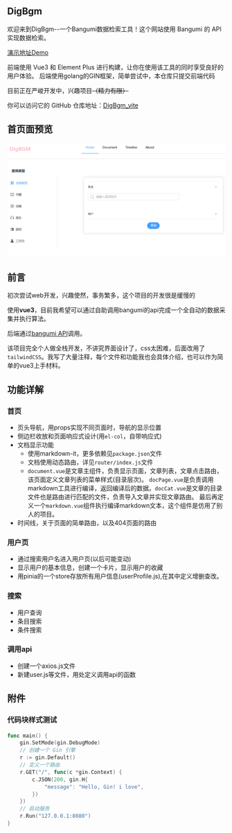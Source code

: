 ## DigBgm

<p> 欢迎来到DigBgm--一个Bangumi数据检索工具！这个网站使用 Bangumi 的 API 实现数据检索。</p>

<a href="http://digbgm.masterkagami.com/" rel="nofollow">演示地址Demo</a>

<p> 前端使用 Vue3 和 Element Plus 进行构建，让你在使用该工具的同时享受良好的用户体验。
    后端使用golang的GIN框架，简单尝试中，本仓库只提交前端代码 </p>

<p> 目前正在严峻开发中，兴趣项目<s>（精力有限）</s> </p>

<p> 你可以访问它的 GitHub 仓库地址：<a href="https://github.com/viogami/DigBGM_vite" target="_blank">DigBgm_vite</a> </p>

## 首页面预览

![preview](https://github.com/viogami/DigBGM_vite/raw/main/public/preview.png)

## 前言
初次尝试web开发，兴趣使然，事务繁多，这个项目的开发很是缓慢的

使用**vue3**，目前我希望可以通过自助调用bangumi的api完成一个全自动的数据采集并执行算法。

后端通过[bangumi API][1]调用。

该项目完全个人做全栈开发，不讲究界面设计了，css太困难，后面改用了`tailwindCSS`。我写了大量注释，每个文件和功能我也会具体介绍，也可以作为简单的vue3上手材料。

## 功能详解
### 首页
- 页头导航，用props实现不同页面时，导航的显示位置
- 侧边栏收放和页面响应式设计(用`el-col`，自带响应式)
- 文档显示功能
  - 使用markdown-it，更多依赖见`package.json`文件
  - 文档使用动态路由，详见`router/index.js`文件
  - `document.vue`是文章主组件，负责显示页面，文章列表，文章点击路由，该页面定义文章列表的菜单样式(目录层次)。
 `docPage.vue`是负责调用markdown工具进行编译，返回编译后的数据。`docCat.vue`是文章的目录文件也是路由进行匹配的文件，负责导入文章并实现文章路由。
  最后再定义一个`markdown.vue`组件执行编译markdown文本，这个组件是仿用了别人的项目。
- 时间线，关于页面的简单路由，以及404页面的路由

### 用户页
- 通过搜索用户名进入用户页(以后可能变动)
- 显示用户的基本信息，创建一个卡片，显示用户的收藏
- 用pinia的一个store存放所有用户信息(userProfile.js),在其中定义增删查改。

### 搜索
- 用户查询
- 条目搜索
- 条件搜索

### 调用api
- 创建一个axios.js文件
- 新建user.js等文件，用处定义调用api的函数

## 附件
### 代码块样式测试
```go
func main() {
	gin.SetMode(gin.DebugMode)
	// 创建一个 Gin 引擎
	r := gin.Default()
	// 定义一个路由
	r.GET("/", func(c *gin.Context) {
		c.JSON(200, gin.H{
			"message": "Hello, Gin! i love",
		})
	})
	// 启动服务
	r.Run("127.0.0.1:8080")
}
```
[1]: https://bangumi.github.io/api/#/